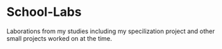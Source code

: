 # School-Labs
Laborations from my studies including my specilization project and other small projects worked on at the time.
